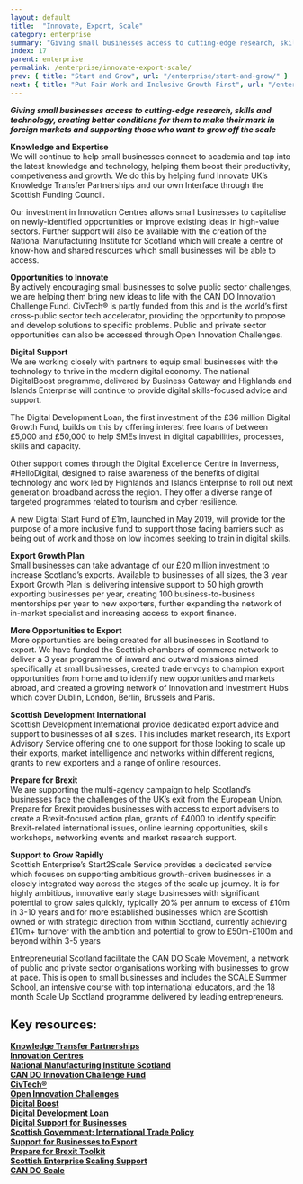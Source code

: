 ```yaml
---
layout: default
title:  "Innovate, Export, Scale"
category: enterprise
summary: "Giving small businesses access to cutting-edge research, skills and technology, creating better conditions for them to make their mark in foreign markets and supporting those who want to grow off the scale"
index: 17
parent: enterprise
permalink: /enterprise/innovate-export-scale/
prev: { title: "Start and Grow", url: "/enterprise/start-and-grow/" }
next: { title: "Put Fair Work and Inclusive Growth First", url: "/enterprise/put-fair-work-and-inclusive-growth-first/" }
---
```


***Giving small businesses access to cutting-edge research, skills and technology, creating better conditions for them to make their mark in foreign markets and supporting those who want to grow off the scale***

**Knowledge and Expertise**  
We will continue to help small businesses connect to academia and tap into the latest knowledge and technology, helping them boost their productivity, competiveness and growth. We do this by helping fund Innovate UK’s Knowledge Transfer Partnerships and our own Interface through the Scottish Funding Council.  

Our investment in Innovation Centres allows small businesses to capitalise on newly-identified opportunities or improve existing ideas in high-value sectors. Further support will also be available with the creation of the National Manufacturing Institute for Scotland which will create a centre of know-how and shared resources which small businesses will be able to access.  

**Opportunities to Innovate**  
By actively encouraging small businesses to solve public sector challenges, we are helping them bring new ideas to life with the CAN DO Innovation Challenge Fund. CivTech® is partly funded from this and is the world’s first cross-public sector tech accelerator, providing the opportunity to propose and develop solutions to specific problems. Public and private sector opportunities can also be accessed through Open Innovation Challenges.  

**Digital Support**  
We are working closely with partners to equip small businesses with the technology to thrive in the modern digital economy. The national DigitalBoost programme, delivered by Business Gateway and Highlands and Islands Enterprise will continue to provide digital skills-focused advice and support.  

The Digital Development Loan, the first investment of the £36 million Digital Growth Fund, builds on this by offering interest free loans of between £5,000 and £50,000 to help SMEs invest in digital capabilities, processes, skills and capacity.  

Other support comes through the Digital Excellence Centre in Inverness, #HelloDigital, designed to raise awareness of the benefits of digital technology and work led by Highlands and Islands Enterprise to roll out next generation broadband across the region.  They offer a diverse range of targeted programmes related to tourism and cyber resilience.  

A new Digital Start Fund of £1m, launched in May 2019, will provide for the purpose of a more inclusive fund to support those facing barriers such as being out of work and those on low incomes seeking to train in digital skills.  

**Export Growth Plan**  
Small businesses can take advantage of our £20 million investment to increase Scotland’s exports. Available to businesses of all sizes, the 3 year Export Growth Plan is delivering intensive support to 50 high growth exporting businesses per year, creating 100 business-to-business mentorships per year to new exporters, further expanding the network of in-market specialist and increasing access to export finance.  

**More Opportunities to Export**  
More opportunities are being created for all businesses in Scotland to export. We have funded the Scottish chambers of commerce network to deliver a 3 year programme of inward and outward missions aimed specifically at small businesses, created trade envoys to champion export opportunities from home and to identify new opportunities and markets abroad, and created a growing network of Innovation and Investment Hubs which cover Dublin, London, Berlin, Brussels and Paris.  

**Scottish Development International**  
Scottish Development International provide dedicated export advice and support to businesses of all sizes. This includes market research, its Export Advisory Service offering one to one support for those looking to scale up their exports, market intelligence and networks within different regions, grants to new exporters and a range of online resources.  

**Prepare for Brexit**  
We are supporting the multi-agency campaign to help Scotland’s businesses face the challenges of the UK’s exit from the European Union. Prepare for Brexit provides businesses with access to export advisers to create a Brexit-focused action plan, grants of £4000 to identify specific Brexit-related international issues, online learning opportunities, skills workshops, networking events and market research support.  

**Support to Grow Rapidly**  
Scottish Enterprise’s Start2Scale Service provides a dedicated service which focuses on supporting ambitious growth-driven businesses in a closely integrated way across the stages of the scale up journey. It is for highly ambitious, innovative early stage businesses with significant potential to grow sales quickly, typically 20% per annum to excess of £10m in 3-10 years and for more established businesses which are Scottish owned or with strategic direction from within Scotland, currently achieving £10m+ turnover with the ambition and potential to grow to £50m-£100m and beyond within 3-5 years  

Entrepreneurial Scotland facilitate the CAN DO Scale Movement, a network of public and private sector organisations working with businesses to grow at pace. This is open to small businesses and includes the SCALE Summer School, an intensive course with top international educators, and the 18 month Scale Up Scotland programme delivered by leading entrepreneurs.  

## Key resources:

**[Knowledge Transfer Partnerships](https://ktp.innovateuk.org/)**  
**[Innovation Centres](https://www.innovationcentres.scot/)**  
**[National Manufacturing Institute Scotland](https://www.gov.scot/policies/manufacturing/national-manufacturing-institute-for-scotland/)**  
**[CAN DO Innovation Challenge Fund](https://www.scottish-enterprise.com/support-for-businesses/develop-products-and-services/scotlands-open-innovation-marketplace/can-do-innovation-challenge-fund/)**  
**[CivTech®](https://civtech.atlassian.net/wiki/spaces/CIV/overview?mode=global/)**  
**[Open Innovation Challenges](https://www.openinnovation.scot/find-a-challenge/)**  
**[Digital Boost](https://www.bgateway.com/driving-growth/digitalboost/)**  
**[Digital Development Loan](https://digitaldevelopmentloan.org/)**  
**[Digital Support for Businesses](https://www.gov.scot/policies/digital/digital-support-for-businesses/)**  
**[Scottish Government: International Trade Policy](https://beta.gov.scot/policies/international-trade-and-investment/latest/)**  
**[Support for Businesses to Export](https://www.scottish-enterprise.com/support-for-businesses/exports-and-international-markets/)**  
**[Prepare for Brexit Toolkit](https://www.prepareforbrexit.scot/updates/prepare-for-brexit-toolkit/)**  
**[Scottish Enterprise Scaling Support](https://www.scottish-enterprise.com/support-for-businesses/business-development-and-advice/scale-your-business/)**  
**[CAN DO Scale](https://www.scale.scot/)**  
